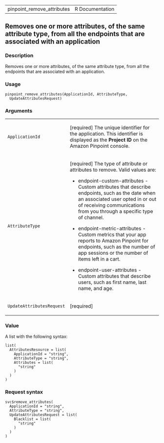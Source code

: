 <table style="width: 100%;">
<tbody>
<tr class="odd">
<td>pinpoint_remove_attributes</td>
<td style="text-align: right;">R Documentation</td>
</tr>
</tbody>
</table>

## Removes one or more attributes, of the same attribute type, from all the endpoints that are associated with an application

### Description

Removes one or more attributes, of the same attribute type, from all the
endpoints that are associated with an application.

### Usage

    pinpoint_remove_attributes(ApplicationId, AttributeType,
      UpdateAttributesRequest)

### Arguments

<table>
<colgroup>
<col style="width: 35%" />
<col style="width: 65%" />
</colgroup>
<tbody>
<tr class="odd">
<td><code
id="pinpoint_remove_attributes_:_ApplicationId">ApplicationId</code></td>
<td><p>[required] The unique identifier for the application. This
identifier is displayed as the <strong>Project ID</strong> on the Amazon
Pinpoint console.</p></td>
</tr>
<tr class="even">
<td><code
id="pinpoint_remove_attributes_:_AttributeType">AttributeType</code></td>
<td><p>[required] The type of attribute or attributes to remove. Valid
values are:</p>
<ul>
<li><p>endpoint-custom-attributes - Custom attributes that describe
endpoints, such as the date when an associated user opted in or out of
receiving communications from you through a specific type of
channel.</p></li>
<li><p>endpoint-metric-attributes - Custom metrics that your app reports
to Amazon Pinpoint for endpoints, such as the number of app sessions or
the number of items left in a cart.</p></li>
<li><p>endpoint-user-attributes - Custom attributes that describe users,
such as first name, last name, and age.</p></li>
</ul></td>
</tr>
<tr class="odd">
<td><code
id="pinpoint_remove_attributes_:_UpdateAttributesRequest">UpdateAttributesRequest</code></td>
<td><p>[required]</p></td>
</tr>
</tbody>
</table>

### Value

A list with the following syntax:

    list(
      AttributesResource = list(
        ApplicationId = "string",
        AttributeType = "string",
        Attributes = list(
          "string"
        )
      )
    )

### Request syntax

    svc$remove_attributes(
      ApplicationId = "string",
      AttributeType = "string",
      UpdateAttributesRequest = list(
        Blacklist = list(
          "string"
        )
      )
    )

